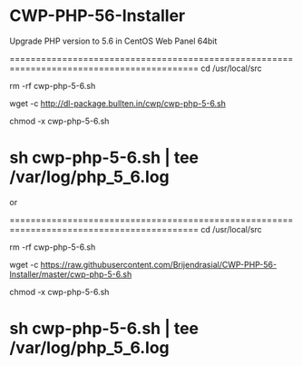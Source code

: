 # CWP-PHP-56-Installer
Upgrade PHP version to 5.6 in CentOS Web Panel 64bit

==========================================================================================
cd /usr/local/src

rm -rf cwp-php-5-6.sh

wget -c http://dl-package.bullten.in/cwp/cwp-php-5-6.sh

chmod -x cwp-php-5-6.sh

sh cwp-php-5-6.sh | tee /var/log/php_5_6.log
==========================================================================================

or 

==========================================================================================
cd /usr/local/src

rm -rf cwp-php-5-6.sh

wget -c https://raw.githubusercontent.com/Brijendrasial/CWP-PHP-56-Installer/master/cwp-php-5-6.sh

chmod -x cwp-php-5-6.sh

sh cwp-php-5-6.sh | tee /var/log/php_5_6.log
==========================================================================================
